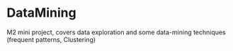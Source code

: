 # DataMining
M2 mini project, covers data exploration and some data-mining techniques (frequent patterns, Clustering)

